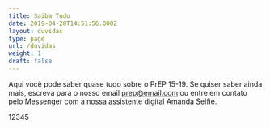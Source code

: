 ```yaml
---
title: Saiba Tudo
date: 2019-04-28T14:51:56.000Z
layout: duvidas
type: page
url: /duvidas
weight: 1
draft: false
---
```

Aqui você pode saber quase tudo sobre o PrEP 15-19. Se quiser saber ainda mais, escreva para o nosso email prep@email.com ou entre em contato pelo Messenger com a nossa assistente digital Amanda Selfie.

12345
